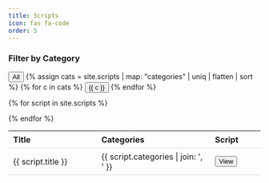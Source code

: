 ```yaml
---
title: Scripts
icon: fas fa-code
order: 5
---
```


<style>
#scripts-table { width: 100%; border-collapse: collapse; }
#scripts-table th, #scripts-table td { padding: 0.4rem 0.6rem; border-bottom: 1px solid #ddd; }
#scripts-table th { text-align: left; }
details summary { cursor: pointer; color: #007acc; }
details[open] summary { color: #005f99; }
details { margin: 0; }
</style>

### Filter by Category
<div id="category-filters" style="margin-bottom:0.8rem">
  <button data-cat="all">All</button>
  {% assign cats = site.scripts | map: "categories" | uniq | flatten | sort %}
  {% for c in cats %}
    <button data-cat="{{ c }}">{{ c }}</button>
  {% endfor %}
</div>

<table id="scripts-table">
  <thead>
    <tr>
      <th style="width:35%">Title</th>
      <th style="width:45%">Categories</th>
      <th style="width:20%">Script</th>
    </tr>
  </thead>
  <tbody>
  {% for script in site.scripts %}
  <tr class="script-row" data-categories="{{ script.categories | join: ' ' }}">
    <td>{{ script.title }}</td>
    <td>{{ script.categories | join: ', ' }}</td>
    <td>
      <button class="toggle-code">View</button>
    </td>
  </tr>
  <tr class="code-row" style="display:none">
  <td colspan="3" class="code-cell">
    <div class="script-code">
      {{ script.content | markdownify }}
    </div>
  </td>
</tr>



  {% endfor %}
</tbody>

</table>

<script>
document.addEventListener("DOMContentLoaded", () => {
  const toggleButtons = document.querySelectorAll('.toggle-code');
  const scriptRows = document.querySelectorAll('#scripts-table tbody tr.script-row');
  const codeRows   = document.querySelectorAll('#scripts-table tbody tr.code-row');

  toggleButtons.forEach((btn, i) => {
    btn.addEventListener('click', () => {
      const codeRow = codeRows[i];
      const showing = codeRow.style.display !== 'none';
      codeRow.style.display = showing ? 'none' : '';
      btn.textContent = showing ? 'View' : 'Hide';
    });
  });

  const filterButtons = document.querySelectorAll('#category-filters button');
  filterButtons.forEach(btn => {
    btn.addEventListener('click', () => {
      const cat = btn.dataset.cat;
      scriptRows.forEach((row, i) => {
        const categories = row.dataset.categories;
        const match = cat === 'all' || categories.includes(cat);
        row.style.display = match ? '' : 'none';
        codeRows[i].style.display = 'none';
        toggleButtons[i].textContent = 'View';
      });
    });
  });
});
</script>

<style>
td.rouge-code {
  width: 100% !important;
}
.code-cell {
  padding: 0 !important;
  margin: 0 !important;
  background: transparent !important;
  border: none !important;
}

.script-code {
  width: 100%;
  margin: 0;
}

.script-code pre,
.script-code code {
  display: block;
  width: 100%;
  margin: 0;
  padding: 1rem;
  white-space: pre-wrap;
  word-break: break-word;
  background-color: #f9f9f9;
}
.highlight pre,
.highlight code {
  margin: 0 !important;
  padding: 0 !important;
  background: transparent !important;
  border: none !important;
}
.highlight {
  margin: 0 !important;
  padding: 0 !important;
  background: transparent !important;
}

.highlight table {
  border-spacing: 0 !important;
  border-collapse: collapse !important;
  margin: 0 !important;
  padding: 0 !important;
  width: 100% !important;
}

td.rouge-code,
td.rouge-gutter {
  margin: 0 !important;
  padding: 0 !important;
  background: transparent !important;
  border: none !important;
}
td.rouge-gutter {
  padding-right: 0.75rem !important;
  text-align: right;
  user-select: none;
  background: transparent;
}

td.rouge-code {
  padding-left: 0 !important;
}
</style>


<script>
document.addEventListener("DOMContentLoaded", () => {
  const buttons = document.querySelectorAll('#category-filters button');
  const rows    = document.querySelectorAll('#scripts-table tbody tr');

  buttons.forEach(btn => {
    btn.addEventListener('click', () => {
      const cat = btn.dataset.cat;
      rows.forEach(row => {
        const match = cat === 'all' || row.dataset.categories.includes(cat);
        row.style.display = match ? '' : 'none';
      });
    });
  });
});
</script>

